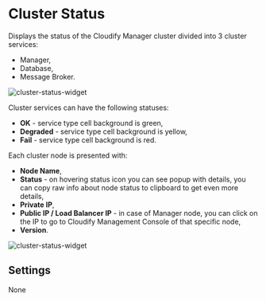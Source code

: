 # Cluster Status

Displays the status of the Cloudify Manager cluster divided into 3 cluster services:

* Manager,
* Database,
* Message Broker.

![cluster-status-widget](https://docs.cloudify.co/latest/images/ui/widgets/cluster-status.png)      

Cluster services can have the following statuses:

* **OK** - service type cell background is green,
* **Degraded** - service type cell background is yellow,
* **Fail** - service type cell background is red.

Each cluster node is presented with:

* **Node Name**,
* **Status** - on hovering status icon you can see popup with details, you can copy raw info about node status to clipboard to get even more details,
* **Private IP**,
* **Public IP / Load Balancer IP** - in case of Manager node, you can click on the IP to go to Cloudify Management Console of that specific node,
* **Version**.

![cluster-status-widget](https://docs.cloudify.co/latest/images/ui/widgets/cluster-status-node-status.png)


## Settings

None
